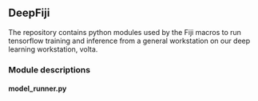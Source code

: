 ## DeepFiji

The repository contains python modules used by the Fiji macros to
run tensorflow training and inference from a general workstation
on our deep learning workstation, volta.

### Module descriptions

#### model_runner.py
